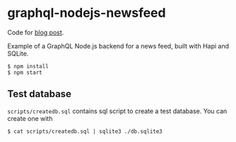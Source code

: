 # graphql-nodejs-newsfeed

Code for [blog post](https://www.reindex.io/blog/building-a-graphql-server-with-node-js-and-sql/).

Example of a GraphQL Node.js backend for a news feed, built with Hapi and SQLite.

```
$ npm install
$ npm start
```

## Test database

`scripts/createdb.sql` contains sql script to create a test database. You can create one with

```
$ cat scripts/createdb.sql | sqlite3 ./db.sqlite3
```
